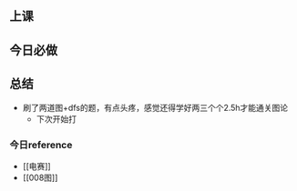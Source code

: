 ## 上课
## 今日必做
## 总结
- 刷了两道图+dfs的题，有点头疼，感觉还得学好两三个个2.5h才能通关图论
	- 下次开始打
### 今日reference
* [[电赛]]
* [[008图]]
